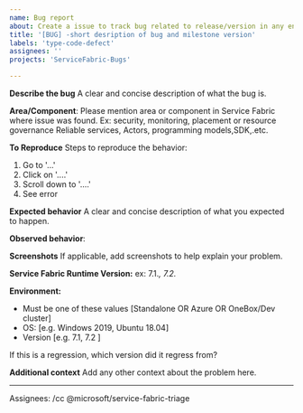 ```yaml
---
name: Bug report
about: Create a issue to track bug related to release/version in any environment to help us improve the experience
title: '[BUG] -short desription of bug and milestone version'
labels: 'type-code-defect'
assignees: ''
projects: 'ServiceFabric-Bugs'

---
```


**Describe the bug**
A clear and concise description of what the bug is.

**Area/Component**:
Please mention area or component in Service Fabric where issue was found. Ex: security, monitoring, placement or resource governance Reliable services, Actors, programming models,SDK,.etc.

**To Reproduce**
Steps to reproduce the behavior:
1. Go to '...'
2. Click on '....'
3. Scroll down to '....'
4. See error

**Expected behavior**
A clear and concise description of what you expected to happen.

**Observed  behavior**:

**Screenshots**
If applicable, add screenshots to help explain your problem.

**Service Fabric Runtime Version:** 
ex: 7.1.*, 7.2.*

**Environment:**
 - Must be one of these values [Standalone OR Azure OR OneBox/Dev cluster]
 - OS: [e.g. Windows 2019, Ubuntu 18.04] 
 - Version [e.g. 7.1, 7.2 ]


If this is a regression, which version did it regress from?

**Additional context**
Add any other context about the problem here.

---
Assignees: /cc @microsoft/service-fabric-triage

